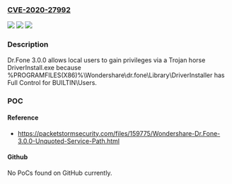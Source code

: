 ### [CVE-2020-27992](https://cve.mitre.org/cgi-bin/cvename.cgi?name=CVE-2020-27992)
![](https://img.shields.io/static/v1?label=Product&message=n%2Fa&color=blue)
![](https://img.shields.io/static/v1?label=Version&message=n%2Fa&color=blue)
![](https://img.shields.io/static/v1?label=Vulnerability&message=n%2Fa&color=brighgreen)

### Description

Dr.Fone 3.0.0 allows local users to gain privileges via a Trojan horse DriverInstall.exe because %PROGRAMFILES(X86)%\Wondershare\dr.fone\Library\DriverInstaller has Full Control for BUILTIN\Users.

### POC

#### Reference
- https://packetstormsecurity.com/files/159775/Wondershare-Dr.Fone-3.0.0-Unquoted-Service-Path.html

#### Github
No PoCs found on GitHub currently.

